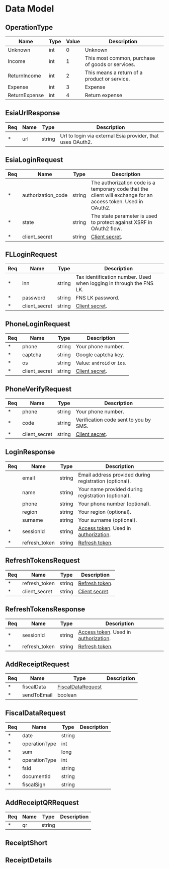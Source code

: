 # Data Model

## OperationType

| Name          | Type | Value | Description                                      |
| ------------- | ---- | ----- | ------------------------------------------------ |
| Unknown       | int  | 0     | Unknown                                          |
| Income        | int  | 1     | This most common, purchase of goods or services. |
| ReturnIncome  | int  | 2     | This means a return of a product or service.     |
| Expense       | int  | 3     | Expense                                          |
| ReturnExpense | int  | 4     | Return expense                                   |

## EsiaUrlResponse

| Req | Name | Type   | Description                                               |
| --- | ---- | ------ | --------------------------------------------------------- |
| \*  | url  | string | Url to login via external Esia provider, that uses OAuth2. |

## EsiaLoginRequest

| Req | Name               | Type   | Description                                                                                                   |
| --- | ------------------ | ------ | ------------------------------------------------------------------------------------------------------------- |
| \*  | authorization_code | string | The authorization code is a temporary code that the client will exchange for an access token. Used in OAuth2. |
| \*  | state              | string | The state parameter is used to protect against XSRF in OAuth2 flow.                                           |
| \*  | client_secret      | string | [Client secret](./terms.md#client-secret).                                                                |

## FLLoginRequest

| Req | Name          | Type   | Description                                                         |
| --- | ------------- | ------ | ------------------------------------------------------------------- |
| \*  | inn           | string | Tax identification number. Used when logging in through the FNS LK. |
| \*  | password      | string | FNS LK password.                                                    |
| \*  | client_secret | string | [Client secret](./terms.md#client-secret).                      |

## PhoneLoginRequest

| Req | Name          | Type   | Description                                    |
| --- | ------------- | ------ | ---------------------------------------------- |
| \*  | phone         | string | Your phone number.                             |
| \*  | captcha       | string | Google captcha key.                            |
| \*  | os            | string | Value: `android` or `ios`.                     |
| \*  | client_secret | string | [Client secret](./terms.md#client-secret). |

## PhoneVerifyRequest

| Req | Name          | Type   | Description                                    |
| --- | ------------- | ------ | ---------------------------------------------- |
| \*  | phone         | string | Your phone number.                             |
| \*  | code          | string | Verification code sent to you by SMS.          |
| \*  | client_secret | string | [Client secret](./terms.md#client-secret). |

## LoginResponse

| Req    | Name          | Type   | Description                                                                                        |
| ------ | ------------- | ------ | -------------------------------------------------------------------------------------------------- |
| &nbsp; | email         | string | Email address provided during registration (optional).                                             |
| &nbsp; | name          | string | Your name provided during registration (optional).                                                 |
| &nbsp; | phone         | string | Your phone number (optional).                                                                      |
| &nbsp; | region        | string | Your region (optional).                                                                            |
| &nbsp; | surname       | string | Your surname (optional).                                                                           |
| \*     | sessionId     | string | [Access token](./terms.md#access-token). Used in [authorization](./general-spec.md#authorization). |
| \*     | refresh_token | string | [Refresh token](./terms.md#refresh-token).                                                         |

## RefreshTokensRequest

| Req | Name          | Type   | Description                                    |
| --- | ------------- | ------ | ---------------------------------------------- |
| \*  | refresh_token | string | [Refresh token](./terms.md#refresh-token).     |
| \*  | client_secret | string | [Client secret](./terms.md#client-secret). |

## RefreshTokensResponse

| Req | Name          | Type   | Description                                                                                        |
| --- | ------------- | ------ | -------------------------------------------------------------------------------------------------- |
| \*  | sessionId     | string | [Access token](./terms.md#access-token). Used in [authorization](./general-spec.md#authorization). |
| \*  | refresh_token | string | [Refresh token](./terms.md#refresh-token).                                                         |

## AddReceiptRequest

| Req | Name        | Type                                    | Description |
| --- | ----------- | --------------------------------------- | ----------- |
| \*  | fiscalData  | [FiscalDataRequest](#fiscaldatarequest) |
| \*  | sendToEmail | boolean                                 |

## FiscalDataRequest

| Req | Name          | Type   | Description |
| --- | ------------- | ------ | ----------- |
| \*  | date          | string |
| \*  | operationType | int    |
| \*  | sum           | long   |
| \*  | operationType | int    |
| \*  | fsId          | string |
| \*  | documentId    | string |
| \*  | fiscalSign    | string |

## AddReceiptQRRequest

| Req | Name | Type   | Description |
| --- | ---- | ------ | ----------- |
| \*  | qr   | string |

## ReceiptShort

## ReceiptDetails
